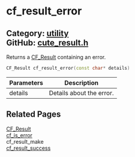 # cf_result_error

Category: [utility](https://github.com/RandyGaul/cute_framework/blob/master/docs/api_reference?id=utility)  
GitHub: [cute_result.h](https://github.com/RandyGaul/cute_framework/blob/master/include/cute_result.h)  
---

Returns a [CF_Result](https://github.com/RandyGaul/cute_framework/blob/master/docs/utility/cf_result.md) containing an error.

```cpp
CF_Result cf_result_error(const char* details)
```

Parameters | Description
--- | ---
details | Details about the error.

## Related Pages

[CF_Result](https://github.com/RandyGaul/cute_framework/blob/master/docs/utility/cf_result.md)  
[cf_is_error](https://github.com/RandyGaul/cute_framework/blob/master/docs/utility/cf_is_error.md)  
cf_result_make  
[cf_result_success](https://github.com/RandyGaul/cute_framework/blob/master/docs/utility/cf_result_success.md)  
